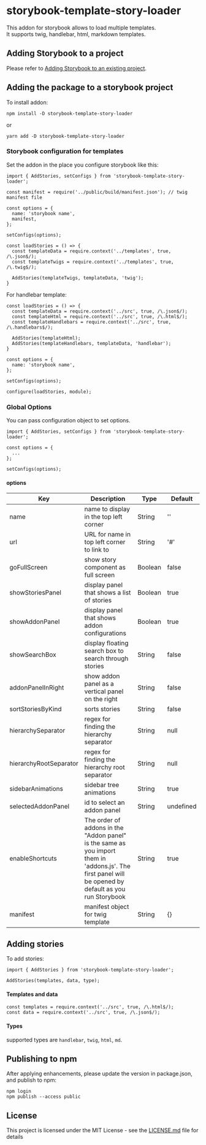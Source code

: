 # storybook-template-story-loader

This addon for storybook allows to load multiple templates. \
It supports twig, handlebar, html, markdown templates.

## Adding Storybook to a project

Please refer to [Adding Storybook to an existing project](doc/adding-storybook-to-an-existing-project.md).


## Adding the package to a storybook project

To install addon:
```
npm install -D storybook-template-story-loader
```
or
```
yarn add -D storybook-template-story-loader
```


### Storybook configuration for templates

Set the addon in the place you configure storybook like this:
```
import { AddStories, setConfigs } from 'storybook-template-story-loader';

const manifest = require('../public/build/manifest.json'); // twig manifest file

const options = {
  name: 'storybook name',
  manifest,
};

setConfigs(options);

const loadStories = () => {
  const templateData = require.context('../templates', true, /\.json$/);
  const templateTwigs = require.context('../templates', true, /\.twig$/);

  AddStories(templateTwigs, templateData, 'twig');
}
```

For handlebar template:
```
const loadStories = () => {
  const templateData = require.context('../src', true, /\.json$/);
  const templateHtml = require.context('../src', true, /\.html$/);
  const templateHandlebars = require.context('../src', true, /\.handlebars$/);

  AddStories(templateHtml);
  AddStories(templateHandlebars, templateData, 'handlebar');
}

const options = {
  name: 'storybook name',
};

setConfigs(options);

configure(loadStories, module);
```

### Global Options

You can pass configuration object to set options.
```
import { AddStories, setConfigs } from 'storybook-template-story-loader';

const options = {
  ...
};

setConfigs(options);
```

#### options
| Key | Description | Type | Default |
| - | - | - | - |
| name | name to display in the top left corner | String | '' |
| url | URL for name in top left corner to link to | String | '#' |
| goFullScreen | show story component as full screen | Boolean | false |
| showStoriesPanel | display panel that shows a list of stories | Boolean | true |
| showAddonPanel | display panel that shows addon configurations | Boolean | true |
| showSearchBox | display floating search box to search through stories | String | false |
| addonPanelInRight | show addon panel as a vertical panel on the right | String | false |
| sortStoriesByKind | sorts stories | String | false |
| hierarchySeparator | regex for finding the hierarchy separator | String | null |
| hierarchyRootSeparator | regex for finding the hierarchy root separator | String | null |
| sidebarAnimations | sidebar tree animations | String | true |
| selectedAddonPanel | id to select an addon panel | String | undefined |
| enableShortcuts | The order of addons in the "Addon panel" is the same as you import them in 'addons.js'. The first panel will be opened by default as you run Storybook | String | true |
| manifest | manifest object for twig template | String | {} |


## Adding stories

To add stories:
```
import { AddStories } from 'storybook-template-story-loader';

AddStories(templates, data, type);
```
#### Templates and data
```
const templates = require.context('../src', true, /\.html$/);
const data = require.context('../src', true, /\.json$/);
```
#### Types
supported types are `handlebar`, `twig`, `html`, `md`.


## Publishing to npm

After applying enhancements, please update the version in package.json, and publish to npm:

    npm login
    npm publish --access public

## License

This project is licensed under the MIT License - see the [LICENSE.md](LICENSE.md) file for details


